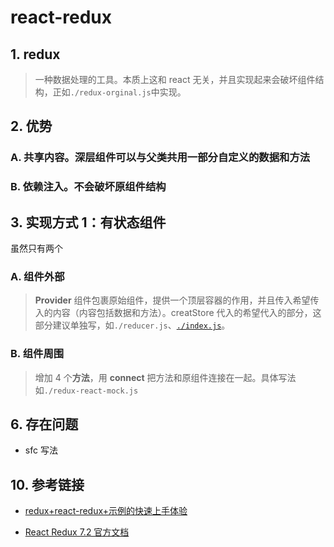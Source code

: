 # react-redux

## 1. redux

> 一种数据处理的工具。本质上这和 react 无关，并且实现起来会破坏组件结构，正如`./redux-orginal.js`中实现。

## 2. 优势

### A. 共享内容。深层组件可以与父类共用一部分自定义的数据和方法

### B. 依赖注入。不会破坏原组件结构

## 3. 实现方式 1：有状态组件

虽然只有两个

### A. 组件外部

> **Provider** 组件包裹原始组件，提供一个顶层容器的作用，并且传入希望传入的内容（内容包括数据和方法）。creatStore 代入的希望代入的部分，这部分建议单独写，如`./reducer.js`、[`./index.js`](./src/index.js)。

### B. 组件周围

> 增加 4 个**方法**，用 **connect** 把方法和原组件连接在一起。具体写法如`./redux-react-mock.js`

## 6. 存在问题

- sfc 写法

## 10. 参考链接

- [redux+react-redux+示例的快速上手体验](https://segmentfault.com/a/1190000015684895)

- [React Redux 7.2 官方文档](https://react-redux.js.org/introduction/quick-start)
